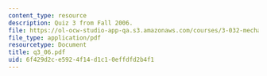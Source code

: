 ```yaml
---
content_type: resource
description: Quiz 3 from Fall 2006.
file: https://ol-ocw-studio-app-qa.s3.amazonaws.com/courses/3-032-mechanical-behavior-of-materials-fall-2007/6f429d2ce5924f14d1c10effdfd2b4f1_q3_06.pdf
file_type: application/pdf
resourcetype: Document
title: q3_06.pdf
uid: 6f429d2c-e592-4f14-d1c1-0effdfd2b4f1
---
```

